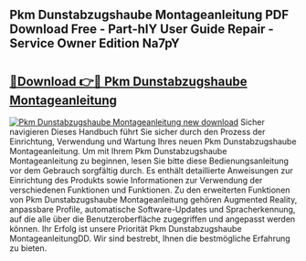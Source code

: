 ## Pkm Dunstabzugshaube Montageanleitung PDF Download Free - Part-hIY User Guide Repair - Service Owner Edition Na7pY

# <h2><a href="http://df6e7d.blite.top/?on=Pkm+Dunstabzugshaube+Montageanleitung">🔗Download 👉🔴 Pkm Dunstabzugshaube Montageanleitung</a></h2>

[![Pkm Dunstabzugshaube Montageanleitung new download](https://i.imgur.com/lujVjoI.png)](http://df6e7d.blite.top/?on=Pkm+Dunstabzugshaube+Montageanleitung)
Sicher navigieren Dieses Handbuch führt Sie sicher durch den Prozess der Einrichtung, Verwendung und Wartung Ihres neuen Pkm Dunstabzugshaube Montageanleitung. Um mit Ihrem Pkm Dunstabzugshaube Montageanleitung zu beginnen, lesen Sie bitte diese Bedienungsanleitung vor dem Gebrauch sorgfältig durch. Es enthält detaillierte Anweisungen zur Einrichtung des Produkts sowie Informationen zur Verwendung der verschiedenen Funktionen und Funktionen. Zu den erweiterten Funktionen von Pkm Dunstabzugshaube Montageanleitung gehören Augmented Reality, anpassbare Profile, automatische Software-Updates und Spracherkennung, auf die alle über die Benutzeroberfläche zugegriffen und angepasst werden können. Ihr Erfolg ist unsere Priorität Pkm Dunstabzugshaube MontageanleitungDD. Wir sind bestrebt, Ihnen die bestmögliche Erfahrung zu bieten.
